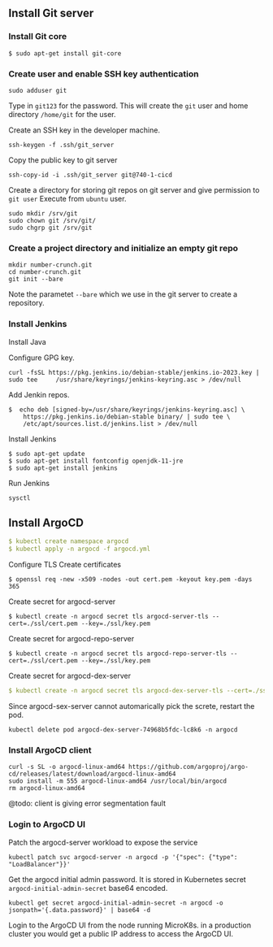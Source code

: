 



## Install Git server

### Install Git core

```shell
$ sudo apt-get install git-core
```

### Create user and enable SSH key authentication

```shell
sudo adduser git
```

Type in `git123` for the password.
This will create the `git` user and home directory `/home/git` for the user.

<!-- Switch to `git` user and change to home directory.
```shell
su git
cd 
```

Create `.ssh/authorized_keys` and limit read/write permission only to `git` user.

```shell
mkdir .ssh
chmod 700 .ssh
touch .ssh/authorized_keys
chmod 600 .ssh/authorized_keys
``` -->

Create an SSH key in the developer machine.
```shell
ssh-keygen -f .ssh/git_server
```

Copy the public key to git server
```shell
ssh-copy-id -i .ssh/git_server git@740-1-cicd
```

Create a directory for storing git repos on git server and give permission to `git user`
Execute from `ubuntu` user.
```shell
sudo mkdir /srv/git
sudo chown git /srv/git/
sudo chgrp git /srv/git
```

### Create a project directory and initialize an empty git repo

```shell
mkdir number-crunch.git
cd number-crunch.git
git init --bare
```
Note the parametet `--bare` which we use in the git server to create a repository.

### Install Jenkins

Install Java



Configure GPG key.

```shell
curl -fsSL https://pkg.jenkins.io/debian-stable/jenkins.io-2023.key | sudo tee     /usr/share/keyrings/jenkins-keyring.asc > /dev/null
```

Add Jenkin repos.
```shell
$  echo deb [signed-by=/usr/share/keyrings/jenkins-keyring.asc] \
    https://pkg.jenkins.io/debian-stable binary/ | sudo tee \
    /etc/apt/sources.list.d/jenkins.list > /dev/null
```

Install Jenkins
```shell
$ sudo apt-get update
$ sudo apt-get install fontconfig openjdk-11-jre
$ sudo apt-get install jenkins
```

Run Jenkins
```shell
sysctl
```

## Install ArgoCD

```yaml
$ kubectl create namespace argocd
$ kubectl apply -n argocd -f argocd.yml
```


Configure TLS
Create certificates
```shell
$ openssl req -new -x509 -nodes -out cert.pem -keyout key.pem -days 365
```

Create secret for argocd-server
```shell
$ kubectl create -n argocd secret tls argocd-server-tls --cert=./ssl/cert.pem --key=./ssl/key.pem
```

Create secret for argocd-repo-server
```shell
$ kubectl create -n argocd secret tls argocd-repo-server-tls --cert=./ssl/cert.pem --key=./ssl/key.pem
```

Create secret for argocd-dex-server
```yaml
$ kubectl create -n argocd secret tls argocd-dex-server-tls --cert=./ssl/cert.pem --key=./ssl/key.pem

```

Since argocd-sex-server cannot automarically pick the screte, restart the pod.

```shell
kubectl delete pod argocd-dex-server-74968b5fdc-lc8k6 -n argocd
```

### Install ArgoCD client

```shell
curl -s SL -o argocd-linux-amd64 https://github.com/argoproj/argo-cd/releases/latest/download/argocd-linux-amd64
sudo install -m 555 argocd-linux-amd64 /usr/local/bin/argocd
rm argocd-linux-amd64
```
@todo: client is giving error segmentation fault

### Login to ArgoCD UI

Patch the argocd-server workload to expose the service
```shell
kubectl patch svc argocd-server -n argocd -p '{"spec": {"type": "LoadBalancer"}}'
```
Get the argocd initial admin password. It is stored in Kubernetes secret `argocd-initial-admin-secret` base64 encoded.
```shell
kubectl get secret argocd-initial-admin-secret -n argocd -o jsonpath='{.data.password}' | base64 -d
```

Login to the ArgoCD UI from the node running MicroK8s. in a production cluster you would get a public IP address to access the ArgoCD UI.


